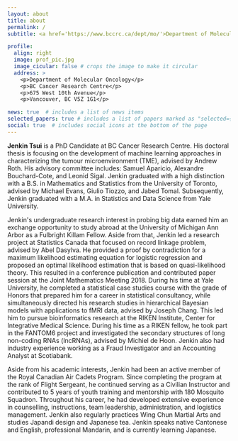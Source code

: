 ```yaml
---
layout: about
title: about
permalink: /
subtitle: <a href='https://www.bccrc.ca/dept/mo/'>Department of Molecular Oncology, BC Cancer Research Centre</a> <br> <a href='https://www.bioinformatics.ubc.ca/'>Bioinformatics Program, University of British Columbia</a>

profile:
  align: right
  image: prof_pic.jpg
  image_cicular: false # crops the image to make it circular
  address: >
    <p>Department of Molecular Oncology</p>
    <p>BC Cancer Research Centre</p>
    <p>675 West 10th Avenue</p>
    <p>Vancouver, BC V5Z 1G1</p>

news: true  # includes a list of news items
selected_papers: true # includes a list of papers marked as "selected={true}"
social: true  # includes social icons at the bottom of the page
---
```


<b>Jenkin Tsui</b> is a PhD Candidate at BC Cancer Research Centre. His doctoral thesis is focusing on the development of machine learning approaches in characterizing the tumour microenvironment (TME), advised by Andrew Roth. His advisory committee includes: Samuel Aparicio, Alexandre Bouchard-Cote, and Leonid Sigal. Jenkin graduated with a high distinction with a B.S. in Mathematics and Statistics from the University of Toronto, advised by Michael Evans, Giulio Tiozzo, and Jabed Tomal. Subsequently, Jenkin graduated with a M.A. in Statistics and Data Science from Yale University. 

Jenkin's undergraduate research interest in probing big data earned him an exchange opportunity to study abroad at the University of Michigan Ann Arbor as a Fulbright Killam Fellow. Aside from that, Jenkin led a research project at Statistics Canada that focused on record linkage problem, advised by Abel Dasylva. He provided a proof by contradiction for a maximum likelihood estimating equation for logistic regression and proposed an optimal likelihood estimation that is based on quasi-likelihood theory. This resulted in a conference publication and contributed paper session at the Joint Mathematics Meeting 2018. During his time at Yale University, he completed a statistical case studies course with the grade of Honors that prepared him for a career in statistical consultancy, while simultaneously directed his research studies in hierarchical Bayesian models with applications to fMRI data, advised by Joseph Chang. This led him to pursue bioinformatics research at the RIKEN Institute, Center for Integrative Medical Science. During his time as a RIKEN fellow, he took part in the FANTOM6 project and investigated the secondary structures of long non-coding RNAs (lncRNAs), advised by Michiel de Hoon. Jenkin also had industry experience working as a Fraud Investigator and an Accounting Analyst at Scotiabank.

Aside from his academic interests, Jenkin had been an active member of the Royal Canadian Air Cadets Program. Since completing the program at the rank of Flight Sergeant, he continued serving as a Civilian Instructor and contributed to 5 years of youth training and mentorship with 180 Mosquito Squadron. Throughout his career, he had developed extensive experience in counselling, instructions, team leadership, administration, and logistics management. Jenkin also regularly practices Wing Chun Martial Arts and studies Japandi design and Japanese tea. Jenkin speaks native Cantonese and English, professional Mandarin, and is currently learning Japanese.
